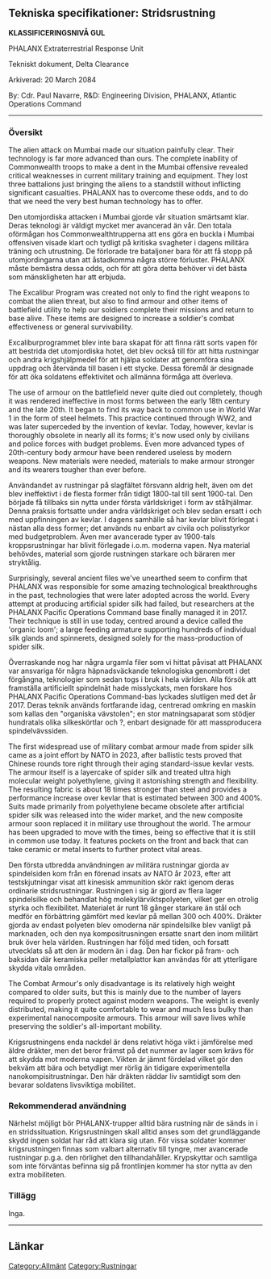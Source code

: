 ## Tekniska specifikationer: Stridsrustning

**KLASSIFICERINGSNIVÅ GUL**

PHALANX Extraterrestrial Response Unit

Tekniskt dokument, Delta Clearance

Arkiverad: 20 March 2084

By: Cdr. Paul Navarre, R&D: Engineering Division, PHALANX, Atlantic
Operations Command

------------------------------------------------------------------------

### Översikt

The alien attack on Mumbai made our situation painfully clear. Their
technology is far more advanced than ours. The complete inability of
Commonwealth troops to make a dent in the Mumbai offensive revealed
critical weaknesses in current military training and equipment. They
lost three battalions just bringing the aliens to a standstill without
inflicting significant casualties. PHALANX has to overcome these odds,
and to do that we need the very best human technology has to offer.

Den utomjordiska attacken i Mumbai gjorde vår situation smärtsamt klar.
Deras teknologi är väldigt mycket mer avancerad än vår. Den totala
oförmågan hos Commonwealthtrupperna att ens göra en buckla i Mumbai
offensiven visade klart och tydligt på kritiska svagheter i dagens
militära träning och utrustning. De förlorade tre bataljoner bara för
att få stopp på utomjordingarna utan att åstadkomma några större
förluster. PHALANX måste bemästra dessa odds, och för att göra detta
behöver vi det bästa som mänskligheten har att erbjuda.

The Excalibur Program was created not only to find the right weapons to
combat the alien threat, but also to find armour and other items of
battlefield utility to help our soldiers complete their missions and
return to base alive. These items are designed to increase a soldier's
combat effectiveness or general survivability.

Excaliburprogrammet blev inte bara skapat för att finna rätt sorts vapen
för att bestrida det utomjordiska hotet, det blev också till för att
hitta rustningar och andra krigshjälpmedel för att hjälpa soldater att
genomföra sina uppdrag och återvända till basen i ett stycke. Dessa
föremål är designade för att öka soldatens effektivitet och allmänna
förmåga att överleva.

The use of armour on the battlefield never quite died out completely,
though it was rendered ineffective in most forms between the early 18th
century and the late 20th. It began to find its way back to common use
in World War 1 in the form of steel helmets. This practice continued
through WW2, and was later superceded by the invention of kevlar. Today,
however, kevlar is thoroughly obsolete in nearly all its forms; it's now
used only by civilians and police forces with budget problems. Even more
advanced types of 20th-century body armour have been rendered useless by
modern weapons. New materials were needed, materials to make armour
stronger and its wearers tougher than ever before.

Användandet av rustningar på slagfältet försvann aldrig helt, även om
det blev ineffektivt i de flesta former från tidigt 1800-tal till sent
1900-tal. Den började få tillbaks sin nytta under första världskriget i
form av stålhjälmar. Denna praksis fortsatte under andra världskriget
och blev sedan ersatt i och med uppfinningen av kevlar. I dagens
samhälle så har kevlar blivit förlegat i nästan alla dess former; det
används nu enbart av civila och polisstyrkor med budgetproblem. Även mer
avancerade typer av 1900-tals kroppsrustningar har blivit förlegade
i.o.m. moderna vapen. Nya material behövdes, material som gjorde
rustningen starkare och bäraren mer stryktålig.

Surprisingly, several ancient files we've unearthed seem to confirm that
PHALANX was responsible for some amazing technological breakthroughs in
the past, technologies that were later adopted across the world. Every
attempt at producing artificial spider silk had failed, but researchers
at the PHALANX Pacific Operations Command base finally managed it in
2017. Their technique is still in use today, centred around a device
called the 'organic loom'; a large feeding armature supporting hundreds
of individual silk glands and spinnerets, designed solely for the
mass-production of spider silk.

Överraskande nog har några urgamla filer som vi hittat påvisat att
PHALANX var ansvariga för några häpnadsväckande teknologiska genombrott
i det förgångna, teknologier som sedan togs i bruk i hela världen. Alla
försök att framställa artificiellt spindelnät hade misslyckats, men
forskare hos PHALANX Pacific Operations Command-bas lyckades slutligen
med det år 2017. Deras teknik används fortfarande idag, centrerad
omkring en maskin som kallas den "organiska vävstolen"; en stor
matningsaparat som stödjer hundratals olika silkeskörtlar och ?, enbart
designade för att massproducera spindelvävssiden.

The first widespread use of military combat armour made from spider silk
came as a joint effort by NATO in 2023, after ballistic tests proved
that Chinese rounds tore right through their aging standard-issue kevlar
vests. The armour itself is a layercake of spider silk and treated ultra
high molecular weight polyethylene, giving it astonishing strength and
flexibility. The resulting fabric is about 18 times stronger than steel
and provides a performance increase over kevlar that is estimated
between 300 and 400%. Suits made primarily from polyethylene became
obsolete after artificial spider silk was released into the wider
market, and the new composite armour soon replaced it in military use
throughout the world. The armour has been upgraded to move with the
times, being so effective that it is still in common use today. It
features pockets on the front and back that can take ceramic or metal
inserts to further protect vital areas.

Den första utbredda användningen av militära rustningar gjorda av
spindelsiden kom från en förenad insats av NATO år 2023, efter att
testskjutningar visat att kinesisk ammunition skör rakt igenom deras
ordinarie stridsrustningar. Rustningen i sig är gjord av flera lager
spindelsilke och behandlat hög molekylärviktspolyeten, vilket ger en
otrolig styrka och flexibilitet. Materialet är runt 18 gånger starkare
än stål och medför en förbättring gämfört med kevlar på mellan 300 och
400%. Dräkter gjorda av endast polyeten blev omoderna när spindelsilke
blev vanligt på marknaden, och den nya kompositrusningen ersatte snart
den inom militärt bruk över hela världen. Rustningen har följd med
tiden, och forsatt utvecklats så att den är modern än i dag. Den har
fickor på fram- och baksidan där keramiska peller metallplattor kan
användas för att ytterligare skydda vitala områden.

The Combat Armour's only disadvantage is its relatively high weight
compared to older suits, but this is mainly due to the number of layers
required to properly protect against modern weapons. The weight is
evenly distributed, making it quite comfortable to wear and much less
bulky than experimental nanocomposite armours. This armour will save
lives while preserving the soldier's all-important mobility.

Krigsrustningens enda nackdel är dens relativt höga vikt i jämförelse
med äldre dräkter, men det beror främst på det nummer av lager som krävs
för att skydda mot moderna vapen. Vikten är jämnt fördelad vilket gör
den bekväm att bära och betydligt mer rörlig än tidigare experimentella
nanokompisitrustningar. Den här dräkten räddar liv samtidigt som den
bevarar soldatens livsviktiga mobilitet.

### Rekommenderad användning

Närhelst möjligt bör PHALANX-trupper alltid bära rustning när de sänds
in i en stridssituation. Krigsrustningen skall alltid anses som det
grundläggande skydd ingen soldat har råd att klara sig utan. För vissa
soldater kommer krigsrustningen finnas som valbart alternativ till
tyngre, mer avancerade rustningar p.g.a. den rörlighet den
tillhandahåller. Krypskyttar och samtliga som inte förväntas befinna sig
på frontlinjen kommer ha stor nytta av den extra mobiliteten.

### Tillägg

Inga.

------------------------------------------------------------------------

## Länkar

[Category:Allmänt](Category:Allmänt "wikilink")
[Category:Rustningar](Category:Rustningar "wikilink")